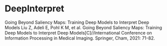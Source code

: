 # DeepInterpret
Going Beyond Saliency Maps: Training Deep Models to Interpret Deep Models
Liu Z, Adeli E, Pohl K M, et al. Going Beyond Saliency Maps: Training Deep Models to Interpret Deep Models[C]//International Conference on Information Processing in Medical Imaging. Springer, Cham, 2021: 71-82.

